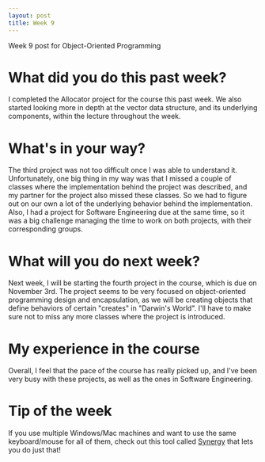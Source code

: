 ```yaml
---
layout: post
title: Week 9
---
```


Week 9 post for Object-Oriented Programming

# What did you do this past week?

I completed the Allocator project for the course this past week. We also started looking more in depth at the vector data structure, and its underlying components, within the lecture throughout the week.

# What's in your way?

The third project was not too difficult once I was able to understand it. Unfortunately, one big thing in my way was that I missed a couple of classes where the implementation behind the project was described, and my partner for the project also missed these classes. So we had to figure out on our own a lot of the underlying behavior behind the implementation. Also, I had a project for Software Engineering due at the same time, so it was a big challenge managing the time to work on both projects, with their corresponding groups. 

# What will you do next week?

Next week, I will be starting the fourth project in the course, which is due on November 3rd. The project seems to be very focused on object-oriented programming design and encapsulation, as we will be creating objects that define behaviors of certain "creates" in "Darwin's World". I'll have to make sure not to miss any more classes where the project is introduced.

# My experience in the course

Overall, I feel that the pace of the course has really picked up, and I've been very busy with these projects, as well as the ones in Software Engineering. 

# Tip of the week

If you use multiple Windows/Mac machines and want to use the same keyboard/mouse for all of them, check out this tool called [Synergy](http://symless.com) that lets you do just that!

